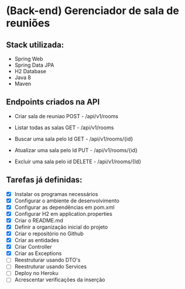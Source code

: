 # (Back-end) Gerenciador de sala de reuniões 

## Stack utilizada:


 * Spring Web
 * Spring Data JPA
 * H2 Database
 * Java 8
 * Maven
 
## Endpoints criados na API

* Criar sala de reuniao
POST - /api/v1/rooms

* Listar todas as salas
GET - /api/v1/rooms

* Buscar uma sala pelo Id
GET - /api/v1/rooms/{id}

* Atualizar uma sala pelo Id
PUT - /api/v1/rooms/{id}

* Excluir uma sala pelo id
DELETE - /api/v1/rooms/{Id}

## Tarefas já definidas:

- [x] Instalar os programas necessários
- [x] Configurar o ambiente de desenvolvimento
- [x] Configurar as dependências em pom.xml
- [x] Configurar H2 em application.properties
- [x] Criar o README.md
- [x] Definir a organização inicial do projeto
- [x] Criar o repositório no Github
- [x] Criar as entidades
- [x] Criar Controller  
- [x] Criar as Exceptions
- [ ] Reestruturar usando DTO's
- [ ] Reestruturar usando Services
- [ ] Deploy no Heroku
- [ ] Acrescentar verificações da inserção
